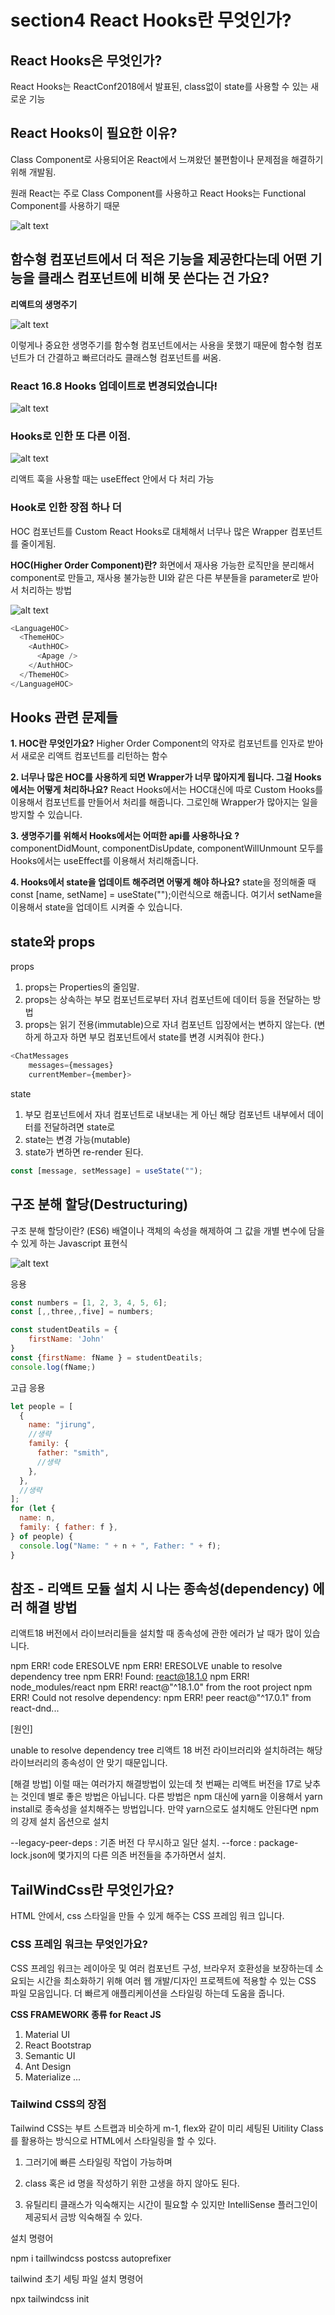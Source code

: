 # section4 React Hooks란 무엇인가?

## React Hooks은 무엇인가?

React Hooks는 ReactConf2018에서 발표된, class없이 state를 사용할 수 있는 새로운 기능

## React Hooks이 필요한 이유?

Class Component로 사용되어온 React에서 느껴왔던 불편함이나 문제점을 해결하기 위해 개발됨.

원래 React는 주로 Class Component를 사용하고 React Hooks는 Functional Component를 사용하기 때문

![alt text](image.png)

## 함수형 컴포넌트에서 더 적은 기능을 제공한다는데 어떤 기능을 클래스 컴포넌트에 비해 못 쓴다는 건 가요?

**리액트의 생명주기**

![alt text](image-1.png)

이렇게나 중요한 생명주기를 함수형 컴포넌트에서는 사용을 못했기 때문에 함수형 컴포넌트가 더 간결하고 빠르더라도 클래스형 컴포넌트를 써옴.

### React 16.8 Hooks 업데이트로 변경되었습니다!

![alt text](image-2.png)

### Hooks로 인한 또 다른 이점.

![alt text](image-4.png)

리액트 훅을 사용할 때는 useEffect 안에서 다 처리 가능

### Hook로 인한 장점 하나 더

HOC 컴포넌트를 Custom React Hooks로 대체해서 너무나 많은 Wrapper 컴포넌트를 줄이게됨.

**HOC(Higher Order Component)란?**
화면에서 재사용 가능한 로직만을 분리해서 component로 만들고, 재사용 불가능한 UI와 같은 다른 부분들을 parameter로 받아서 처리하는 방법

![alt text](image-5.png)

```js
<LanguageHOC>
  <ThemeHOC>
    <AuthHOC>
      <Apage />
    </AuthHOC>
  </ThemeHOC>
</LanguageHOC>
```

## Hooks 관련 문제들

**1. HOC란 무엇인가요?**
Higher Order Component의 약자로 컴포넌트를 인자로 받아서 새로운 리액트 컴포넌트를 리턴하는 함수

**2. 너무나 많은 HOC를 사용하게 되면 Wrapper가 너무 많아지게 됩니다. 그걸 Hooks에서는 어떻게 처리하나요?**
React Hooks에서는 HOC대신에 따로 Custom Hooks를 이용해서 컴포넌트를 만들어서 처리를 해줍니다. 그로인해 Wrapper가 많아지는 일을 방지할 수 있습니다.

**3. 생명주기를 위해서 Hooks에서는 어떠한 api를 사용하나요 ?**
componentDidMount, componentDisUpdate, componentWillUnmount 모두를 Hooks에서는 useEffect를 이용해서 처리해줍니다.

**4. Hooks에서 state을 업데이트 해주려면 어떻게 해야 하나요?**
state을 정의해줄 때 const [name, setName] = useState("");이런식으로 해줍니다. 여기서 setName을 이용해서 state을 업데이트 시켜줄 수 있습니다.

## state와 props

props

1. props는 Properties의 줄임말.
2. props는 상속하는 부모 컴포넌트로부터 자녀 컴포넌트에 데이터 등을 전달하는 방법
3. props는 읽기 전용(immutable)으로 자녀 컴포넌트 입장에서는 변하지 않는다.
   (변하게 하고자 하면 부모 컴포넌트에서 state를 변경 시켜줘야 한다.)

```js
<ChatMessages
    messages={messages}
    currentMember={member}>
```

state

1. 부모 컴포넌트에서 자녀 컴포넌트로 내보내는 게 아닌 해당 컴포넌트 내부에서 데이터를 전달하려면 state로
2. state는 변경 가능(mutable)
3. state가 변하면 re-render 된다.

```js
const [message, setMessage] = useState("");
```

## 구조 분해 할당(Destructuring)

구조 분해 할당이란? (ES6)
배열이나 객체의 속성을 해제하여 그 값을 개별 변수에 담을 수 있게 하는 Javascript 표현식

![alt text](image-6.png)

응용

```js
const numbers = [1, 2, 3, 4, 5, 6];
const [,,three,,five] = numbers;

const studentDeatils = {
    firstName: 'John'
}
const {firstName: fName } = studentDeatils;
console.log(fName;)
```

고급 응용

```js
let people = [
  {
    name: "jirung",
    //생략
    family: {
      father: "smith",
      //생략
    },
  },
  //생략
];
for (let {
  name: n,
  family: { father: f },
} of people) {
  console.log("Name: " + n + ", Father: " + f);
}
```

## 참조 - 리액트 모듈 설치 시 나는 종속성(dependency) 에러 해결 방법

리액트18 버전에서 라이브러리들을 설치할 때
종속성에 관한 에러가 날 때가 많이 있습니다.

npm ERR! code ERESOLVE
npm ERR! ERESOLVE unable to resolve dependency tree
npm ERR! Found: react@18.1.0
npm ERR! node_modules/react
npm ERR! react@"^18.1.0" from the root project
npm ERR! Could not resolve dependency:
npm ERR! peer react@"^17.0.1" from react-dnd...

[원인]

unable to resolve dependency tree
리액트 18 버전 라이브러리와 설치하려는 해당 라이브러리의 종속성이 안 맞기 때문입니다.

[해결 방법]
이럴 때는 여러가지 해결방법이 있는데
첫 번째는 리액트 버전을 17로 낮추는 것인데 별로 좋은 방법은 아닙니다.
다른 방법은 npm 대신에 yarn을 이용해서 yarn install로 종속성을 설치해주는 방법입니다.
만약 yarn으로도 설치해도 안된다면 npm의 강제 설치 옵션으로 설치

--legacy-peer-deps : 기존 버전 다 무시하고 일단 설치.
--force : package-lock.json에 몇가지의 다른 의존 버전들을 추가하면서 설치.

## TailWindCss란 무엇인가요?

HTML 안에서, css 스타일을 만들 수 있게 해주는 CSS 프레임 워크 입니다.

### CSS 프레임 워크는 무엇인가요?

CSS 프레임 워크는 레이아웃 및 여러 컴포넌트 구성, 브라우저 호환성을 보장하는데 소요되는 시간을 최소화하기 위해 여러 웹 개발/디자인 프로젝트에 적용할 수 있는 CSS 파일 모음입니다.
더 빠르게 애플리케이션을 스타일링 하는데 도움을 줍니다.

**CSS FRAMEWORK 종류 for React JS**

1. Material UI
2. React Bootstrap
3. Semantic UI
4. Ant Design
5. Materialize
   ...

### Tailwind CSS의 장점

Tailwind CSS는 부트 스트랩과 비슷하게 m-1, flex와 같이 미리 세팅된 Uitility Class를 활용하는 방식으로 HTML에서 스타일링을 할 수 있다.

1. 그러기에 빠른 스타일링 작업이 가능하며

2. class 혹은 id 명을 작성하기 위한 고생을 하지 않아도 된다.
3. 유틸리티 클래스가 익숙해지는 시간이 필요할 수 있지만 IntelliSense 플러그인이 제공되서 금방 익숙해질 수 있다.

설치 명령어

npm i taillwindcss postcss autoprefixer

tailwind 초기 세팅 파일 설치 명령어

npx tailwindcss init
